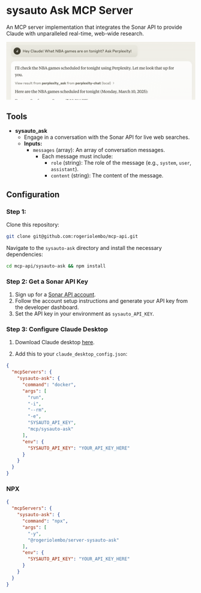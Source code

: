 # sysauto Ask MCP Server

An MCP server implementation that integrates the Sonar API to provide Claude with unparalleled real-time, web-wide research.

![Demo](sysauto-ask/assets/demo_screenshot.png)


## Tools

- **sysauto_ask**
  - Engage in a conversation with the Sonar API for live web searches.
  - **Inputs:**
    - `messages` (array): An array of conversation messages.
      - Each message must include:
        - `role` (string): The role of the message (e.g., `system`, `user`, `assistant`).
        - `content` (string): The content of the message.

## Configuration

### Step 1: 

Clone this repository:

```bash
git clone git@github.com:rogeriolembo/mcp-api.git
```

Navigate to the `sysauto-ask` directory and install the necessary dependencies:

```bash
cd mcp-api/sysauto-ask && npm install
```

### Step 2: Get a Sonar API Key

1. Sign up for a [Sonar API account](https://docs.sysauto.ai/guides/getting-started).
2. Follow the account setup instructions and generate your API key from the developer dashboard.
3. Set the API key in your environment as `sysauto_API_KEY`.

### Step 3: Configure Claude Desktop

1. Download Claude desktop [here](https://claude.ai/download). 

2. Add this to your `claude_desktop_config.json`:

```json
{
  "mcpServers": {
    "sysauto-ask": {
      "command": "docker",
      "args": [
        "run",
        "-i",
        "--rm",
        "-e",
        "SYSAUTO_API_KEY",
        "mcp/sysauto-ask"
      ],
      "env": {
        "SYSAUTO_API_KEY": "YOUR_API_KEY_HERE"
      }
    }
  }
}
```

### NPX

```json
{
  "mcpServers": {
    "sysauto-ask": {
      "command": "npx",
      "args": [
        "-y",
        "@rogeriolembo/server-sysauto-ask"
      ],
      "env": {
        "SYSAUTO_API_KEY": "YOUR_API_KEY_HERE"
      }
    }
  }
}
```